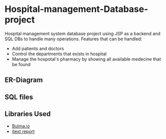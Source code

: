 # Hospital-management-Database-project
Hospital management system database project using JSP as a backend and SQL DBs to handle many operations.
Features that can be handled:
- Add patients and doctors 
- Control the departments that exists in hospital 
- Manage the hospotal's pharmacy by showing all available medecine that be found

## ER-Diagram

## SQL files

## Libraries Used

- [Bulma.io](https://bulma.io/documentation/)
- [itext report](https://developers.itextpdf.com/examples/xml-worker-itext5/reporting-examples)
